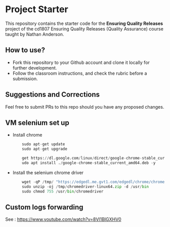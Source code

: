 # Project Starter

This repository contains the starter code for the **Ensuring Quality Releases** project of the cd1807 Ensuring Quality Releases (Quality Assurance) course taught by Nathan Anderson.

## How to use?

- Fork this repository to your Github account and clone it locally for further development.
- Follow the classroom instructions, and check the rubric before a submission.

## Suggestions and Corrections

Feel free to submit PRs to this repo should you have any proposed changes.

## VM selenium set up

- Install chrome

    ```python
        sudo apt-get update
        sudo apt-get upgrade 

        get https://dl.google.com/linux/direct/google-chrome-stable_current_amd64.deb
        udo apt install ./google-chrome-stable_current_amd64.deb -y
    ```

- Install the selenium chrome driver

    ```python
        wget -qP /tmp/ "https://edgedl.me.gvt1.com/edgedl/chrome/chrome-for-testing/117.0.5938.88/linux64/chromedriver-linux64.zip"
        sudo unzip -oj /tmp/chromedriver-linux64.zip -d /usr/bin
        sudo chmod 755 /usr/bin/chromedriver
    ```

## Custom logs forwarding

See : <https://www.youtube.com/watch?v=8Vl1BIGXHV0>
